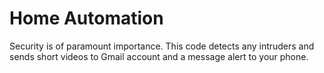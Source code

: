 # Home Automation

Security is of paramount importance. This code detects any intruders and sends short videos to Gmail account and a message alert to your phone.
